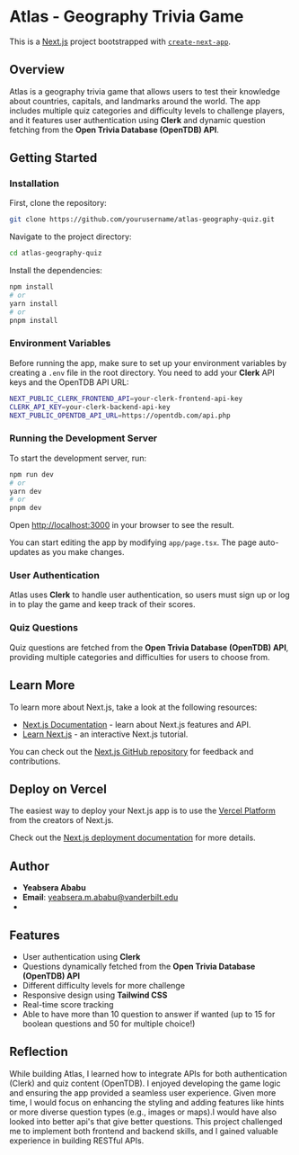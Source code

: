 
# Atlas - Geography Trivia Game

This is a [Next.js](https://nextjs.org/) project bootstrapped with [`create-next-app`](https://github.com/vercel/next.js/tree/canary/packages/create-next-app).

## Overview

Atlas is a geography trivia game that allows users to test their knowledge about countries, capitals, and landmarks around the world. The app includes multiple quiz categories and difficulty levels to challenge players, and it features user authentication using **Clerk** and dynamic question fetching from the **Open Trivia Database (OpenTDB) API**.

## Getting Started

### Installation

First, clone the repository:

```bash
git clone https://github.com/yourusername/atlas-geography-quiz.git
```

Navigate to the project directory:

```bash
cd atlas-geography-quiz
```

Install the dependencies:

```bash
npm install
# or
yarn install
# or
pnpm install
```

### Environment Variables

Before running the app, make sure to set up your environment variables by creating a `.env` file in the root directory. You need to add your **Clerk** API keys and the OpenTDB API URL:

```bash
NEXT_PUBLIC_CLERK_FRONTEND_API=your-clerk-frontend-api-key
CLERK_API_KEY=your-clerk-backend-api-key
NEXT_PUBLIC_OPENTDB_API_URL=https://opentdb.com/api.php
```

### Running the Development Server

To start the development server, run:

```bash
npm run dev
# or
yarn dev
# or
pnpm dev
```

Open [http://localhost:3000](http://localhost:3000) in your browser to see the result.

You can start editing the app by modifying `app/page.tsx`. The page auto-updates as you make changes.

### User Authentication

Atlas uses **Clerk** to handle user authentication, so users must sign up or log in to play the game and keep track of their scores.

### Quiz Questions

Quiz questions are fetched from the **Open Trivia Database (OpenTDB) API**, providing multiple categories and difficulties for users to choose from.

## Learn More

To learn more about Next.js, take a look at the following resources:

- [Next.js Documentation](https://nextjs.org/docs) - learn about Next.js features and API.
- [Learn Next.js](https://nextjs.org/learn) - an interactive Next.js tutorial.

You can check out the [Next.js GitHub repository](https://github.com/vercel/next.js/) for feedback and contributions.

## Deploy on Vercel

The easiest way to deploy your Next.js app is to use the [Vercel Platform](https://vercel.com/new?utm_medium=default-template&filter=next.js&utm_source=create-next-app&utm_campaign=create-next-app-readme) from the creators of Next.js.

Check out the [Next.js deployment documentation](https://nextjs.org/docs/deployment) for more details.

## Author


- **Yeabsera Ababu**
- **Email**: yeabsera.m.ababu@vanderbilt.edu
- 

## Features

- User authentication using **Clerk**
- Questions dynamically fetched from the **Open Trivia Database (OpenTDB) API**
- Different difficulty levels for more challenge
- Responsive design using **Tailwind CSS**
- Real-time score tracking
- Able to have more than 10 question to answer if wanted (up to 15 for boolean questions and 50 for multiple choice!)

## Reflection

While building Atlas, I learned how to integrate APIs for both authentication (Clerk) and quiz content (OpenTDB). I enjoyed developing the game logic and ensuring the app provided a seamless user experience. Given more time, I would focus on enhancing the styling and adding features like hints or more diverse question types (e.g., images or maps).I would have also looked into better api's that give better questions. This project challenged me to implement both frontend and backend skills, and I gained valuable experience in building RESTful APIs.

